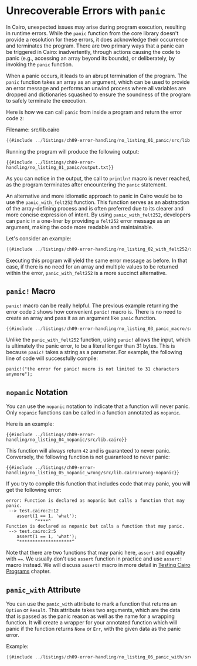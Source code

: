 # Unrecoverable Errors with `panic`

In Cairo, unexpected issues may arise during program execution, resulting in runtime errors. While the `panic` function from the core library doesn't provide a resolution for these errors, it does acknowledge their occurrence and terminates the program. There are two primary ways that a panic can be triggered in Cairo: inadvertently, through actions causing the code to panic (e.g., accessing an array beyond its bounds), or deliberately, by invoking the `panic` function.

When a panic occurs, it leads to an abrupt termination of the program. The `panic` function takes an array as an argument, which can be used to provide an error message and performs an unwind process where all variables are dropped and dictionaries squashed to ensure the soundness of the program to safely terminate the execution.

Here is how we can call `panic` from inside a program and return the error code `2`:

<span class="filename">Filename: src/lib.cairo</span>

```rust
{{#include ../listings/ch09-error-handling/no_listing_01_panic/src/lib.cairo}}
```

Running the program will produce the following output:

```shell
{{#include ../listings/ch09-error-handling/no_listing_01_panic/output.txt}}
```

As you can notice in the output, the call to `println!` macro is never reached, as the program terminates after encountering the `panic` statement.

An alternative and more idiomatic approach to panic in Cairo would be to use the `panic_with_felt252` function. This function serves as an abstraction of the array-defining process and is often preferred due to its clearer and more concise expression of intent. By using `panic_with_felt252`, developers can panic in a one-liner by providing a `felt252` error message as an argument, making the code more readable and maintainable.

Let's consider an example:

```rust
{{#include ../listings/ch09-error-handling/no_listing_02_with_felt252/src/lib.cairo}}
```

Executing this program will yield the same error message as before. In that case, if there is no need for an array and multiple values to be returned within the error, `panic_with_felt252` is a more succinct alternative.

## `panic!` Macro

`panic!` macro can be really helpful. The previous example returning the error code `2` shows how convenient `panic!` macro is. There is no need to create an array and pass it as an argument like `panic` function.

```rust
{{#include ../listings/ch09-error-handling/no_listing_03_panic_macro/src/lib.cairo}}
```

Unlike the `panic_with_felt252` function, using `panic!` allows the input, which is ultimately the panic error, to be a literal longer than 31 bytes. This is because `panic!` takes a string as a parameter. For example, the following line of code will successfully compile:

```rust, noplayground
panic!("the error for panic! macro is not limited to 31 characters anymore");
```

## `nopanic` Notation

You can use the `nopanic` notation to indicate that a function will never panic. Only `nopanic` functions can be called in a function annotated as `nopanic`.

Here is an example:

```rust,noplayground
{{#include ../listings/ch09-error-handling/no_listing_04_nopanic/src/lib.cairo}}
```

This function will always return `42` and is guaranteed to never panic. Conversely, the following function is not guaranteed to never panic:

```rust,noplayground
{{#include ../listings/ch09-error-handling/no_listing_05_nopanic_wrong/src/lib.cairo:wrong-nopanic}}
```

If you try to compile this function that includes code that may panic, you will get the following error:

```shell
error: Function is declared as nopanic but calls a function that may panic.
 --> test.cairo:2:12
    assert(1 == 1, 'what');
           ^****^
Function is declared as nopanic but calls a function that may panic.
 --> test.cairo:2:5
    assert(1 == 1, 'what');
    ^********************^
```

Note that there are two functions that may panic here, `assert` and equality with `==`. We usually don't use `assert` function in practice and use `assert!` macro instead. We will discuss `assert!` macro in more detail in [Testing Cairo Programs][assert macro] chapter.

[assert macro]: ./ch10-01-how-to-write-tests.md#checking-results-with-the-assert-macro

## `panic_with` Attribute

You can use the `panic_with` attribute to mark a function that returns an `Option` or `Result`. This attribute takes two arguments, which are the data that is passed as the panic reason as well as the name for a wrapping function. It will create a wrapper for your annotated function which will panic if the function returns `None` or `Err`, with the given data as the panic error.

Example:

```rust
{{#include ../listings/ch09-error-handling/no_listing_06_panic_with/src/lib.cairo}}
```
